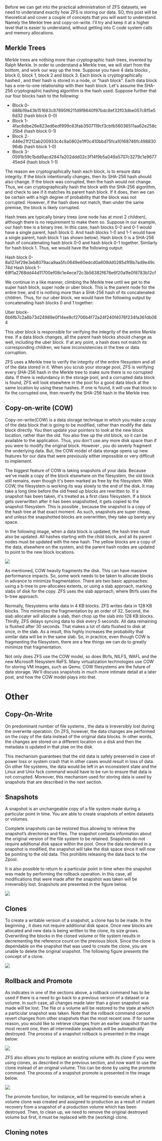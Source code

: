 Before we can get into the practical administration of ZFS datasets, we need to understand exactly how ZFS is storing our data. SO, this post will be theoretical and cover a couple of concepts that you will want to understand. Namely the Merkle tree and copy-on-write. I'll try and  keep it at a higher level that is easier to understand, without getting into C code system calls and memory allocations.



## Merkle Trees

Merkle trees are nothing more than cryptographic hash trees, invented by Ralph Merkle. In order to understand a Merkle tree, we will start from the bottom, and work our way up the tree. Suppose you have 4 data blocks , block 0, block 1, block 2 and block 3. Each block is cryptographically hashed , and their hash is stored in a node, or "hash block". Each data block has a one-to-one relationship with their hash block. Let's assume the SHA-256 cryptographic hashing algorithm is the hash used. Suppose further that our four blocks hash to the following:

- Block 0- 888b19a43b151683c87895f6211d9f8640f97bdc8ef32f03dbe057c8f5e56d32 (hash block 0-0)
- Block 1- 4fac6dbe26e823ed6edf999c63fab3507119cf3cbfb56036511aa62e258c35b4 (hash block 0-1)
- Block 2- 446e21f212ab200933c4c9a0802e1ff0c410bbd75fca10168746fc49883096db (hash block 1-0)
- Block 3- 0591b59c1bdd9acd2847a202ddd02c3f14f9b5a049a5707c3279c1e967745ed4 (hash block 1-1)

The reason we cryptographically hash each block, is to ensure data integrity. If the block intentionally changes, then its SHA-256 hash should also change. If the block was corrupted, then the hash would not change. Thus, we can cryptographically hash the block with the SHA-256 algorithm, and check to see if it matches its parent hash block. If it does, then we can be certain with a high degree of probability that the block was not corrupted. However, if the hash does not match, then under the same premise, the block is likely corrupted.

Hash trees are typically binary trees (one node has at most 2 children), although there is no requirement to make them so. Suppose in our example, our hash tree is a binary tree. In this case, hash blocks 0-0 and 0-1 would have a single parent, hash block 0. And hash blocks 1-0 and 1-1 would have a single parent, hash block 1 (as shown below). Hash block 0 is a SHA-256 hash of concatenating hash block 0-0 and hash block 0-1 together. Similarly for hash block 1. Thus, we would have the following output:

Hash block 0- 8a127ef29e3eb8079aca9aa5fc0649e60edcd0a609dd0285d1f8b7ad9e49c74d
Hash block 1- 69f1a2768dd44d11700ef08c1e4ece72c3b56382f678e6f20a1fe0f8783b12cf

We continue in a like manner, climbing the Merkle tree until we get to the super hash block, super node or uber block. This is the parent node for the entire tree, and it is nothing more than a SHA-256 hash of its concatenated children. Thus, for our uber block, we would have the following output by concatenating hash blocks 0 and 1 together:

Uber block- 6b6fb7c2a8b73d24989e0f14ee9cf2706b4f72a24f240f4076f234fa361db084

This uber block is responsible for verifying the integrity of the entire Merkle tree. If a data block changes, all the parent hash blocks should change as well, including the uber block. If at any point, a hash does not match its corresponding children, we have inconsistencies in the tree or data corruption.

ZFS uses a Merkle tree to verify the integrity of the entire filesystem and all of the data stored in it. When you scrub your storage pool, ZFS is verifying every SHA-256 hash in the Merkle tree to make sure there is no corrupted data. If there is redundancy in the storage pool, and a corrupted data block is found, ZFS will look elsewhere in the pool for a good data block at the same location by using these hashes. If one is found, it will use that block to fix the corrupted one, then reverify the SHA-256 hash in the Merkle tree.


## Copy-on-write (COW)

Copy-on-write(COW) is a data storage technique in which you make a copy of the data block that is going to be modified, rather than modify the data block directly. You then update your pointers to look at the new block location, rather than the old. You  also free up the old block, so it can be available to the application. Thus, you don't use any more disk space than if you were to modify the original block. However , you do severly fragment the underlying data. But, the COW model of data storage opens up new features for our data that were previously either impossible or very difficult to implement.


The biggest feature of COW is taking snapshots of your data. Because we've made a copy of the block elsewhere on the filesystem, the old block still remains, even though it's been marked as free by the filesystem. With COW, the filesystem is working its way slowly to the end of the disk. It may take a long time before the old freed up blocks are rewritten to. If a snapshot has been taken, it's treated as a first class filesystem. If a block gets overwritten after it has been snapshotted, it gets copied to the snapshot filesystem. This is possible , because the snapshot is a copy of the hash tree at that exact moment. As such, snapshots are super cheap, and unless the snapshotted blocks are overwritten, they take up barely any space.


In the following image, when a data block is updated, the hash tree must also be updated. All hashes starting with the child block, and all its parent nodes must be updated with the new hash. The yellow blocks are a copy of the data, elsewhere on the system, and the parent hash nodes  are updated to point to the new block locations.

![](step.png)

As mentioned, COW heavily fragments the disk. This can have massive performance impacts. So, some work needs to be taken to allocate blocks in advance to minimize fragmentation. There are two basic approaches: using a b-tree to pre-allocates extents, or using a slab approach, marking slabs of disk for the copy. ZFS uses the slab approach, where Btrfs uses the b-tree approach.

Normally, filesystems write data in 4 KB blocks. ZFS writes data in 128 KB blocks. This minimizes the fragmentation by an order of 32. Second, the slab allocater will allocate a slab, then chop up the slab into 128 KB blocks. Thirdly, ZFS delays syncing data to disk every 5 seconds. All data remaining is flushed after 30 seconds. That makes a lot of data flushed to disk at once, in the slab. As a result, this highly increases the probability that similar data will be in the same slab. So, in practice, even though COW is fragmenting the filesystem, there are a few things we can do to greatly minimize that fragmentation.

Not only does ZFS use the COW model, so does Btrfs, NILFS, WAFL and the new Microsoft filesystem ReFS. Many virtualization technologies use COW for storing VM images, such as Qemu. COW filesystems are the future of data storage. We'll discuss snapshots in much more intimate detail at a later post, and how the COW model plays into that.





# Other

## Copy-On-Write

On predominant number of file systems , the data is irreversibly lost during the overwrite operation. On ZFS, however,
the data changes are performed on the copy of the data instead of the original data blocks. In other words, the changes are stored on a different location on a disk and then the metadata is updated in that plae on the disk.

This mechanism guarantees that the old data is safely preserved in case of power loss or system crash that in other cases would result in loss of data. On other file systems, the data would be left in an inconsistent state and the Linux and Unix fsck command would have to be run to ensure that data is not corrupted. Moreover, this mechanism used for storing data is used by snapshots that are described in the next section.

## Snapshots

A snapshot is an unchangeable copy of a file system made during a particular point in time. You are able to create snapshots of entire datasets or volumes.

Complete snapshots can be restored thus allowing to retrieve the snapshot’s directories and files. The snapshot contains information about the original version of the file system to be retained. Snapshots do not require additional disk space within the pool. Once the data rendered in a snapshot is modified, the snapshot will take the disk space since it will now be pointing to the old data. This prohibits releasing the data back to the Zpool.


It is also possible to return to a particular point in time when the snapshot was made by performing the rollback operation. In this case, all modifications that were made after the snapshot was taken will be irreversibly lost. Snapshots are presented in the figure below.

![](snapshot.png)

## Clones 


To create a writable version of a snapshot, a clone has to be made. In the beginning , it does not require additional disk space. Once new blocks are allocated and new data is being written to the clone, its size grows. Overwriting the blocks in the cloned volume or file system results in decrementing the reference count on the previous block. Since the clone is dependable on the snapshot that was used to create the clone, you are unable to delete the original snapshot. The following figure presents the concept of a clone.

![](clone.png)

## Rollback and Promote

As indicates in one of the sections above, a rollback command has to be used if there is a need to go back to a previous version of a dataset or a volume. In such case, all changes made later than a given snapshot was made will be lost. The file or a volume will be restored to the state at which a particular snapshot was taken. Note that the rollback command cannot revert changes from other snapshots than the most recent one. If for some reason, you would like to retrieve changes from an earlier snapshot than the most recent one, then all intermediate snapshots will be automatically destroyed. The process of a snapshot rollback is presented in the image below:

![](rollback.png)

ZFS also allows you to replace an existing volume with its clone if you were using clones, as described in the previous section, and now want to use the clone instead of an original volume. This can be done by using the promote command. The process of a snapshot promote is presented in the image below.

![](promote.png)

The promote function, for instance, will be required to execute when a volume clone was created and assigned to production as a result of instant recovery from a snapshot of a production volume which has been destroyed. Then, to clean up, we need to remove the original destroyed volume but first, it must be replaced with the (working) clone.

## Cloning notes

